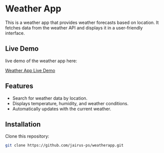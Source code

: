 # Weather App

This is a weather app that provides weather forecasts based on location. It fetches data from the weather API and displays it in a user-friendly interface.

## Live Demo

live demo of the weather app here:

[Weather App Live Demo](https://jpsweatherapp.netlify.app/)

## Features
- Search for weather data by location.
- Displays temperature, humidity, and weather conditions.
- Automatically updates with the current weather.

## Installation

Clone this repository:

```bash
git clone https://github.com/jairus-ps/weatherapp.git
